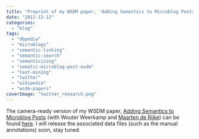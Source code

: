 ```yaml
---
title: "Preprint of my WSDM paper, 'Adding Semantics to Microblog Posts' available now"
date: "2011-12-12"
categories:
  - "blog"
tags:
  - "dbpedia"
  - "microblogs"
  - "semantic-linking"
  - "semantic-search"
  - "semanticizing"
  - "sematic-microblog-post-wsdm"
  - "text-mining"
  - "twitter"
  - "wikipedia"
  - "wsdm-papers"
coverImage: "twitter_research.png"
---
```


The camera-ready version of my WSDM paper, [Adding Semantics to Microblog Posts](http://edgar.meij.pro/adding-semantics-microblogs/ "Adding Semantics to Microblog Posts") (with Wouter Weerkamp and [Maarten de Rijke](http://staff.science.uva.nl/~mdr/ "Maarten de Rijke's homepage")) can be found [here](http://bit.ly/q6Mo6m). I will release the associated data files (such as the manual annotations) soon, stay tuned.
